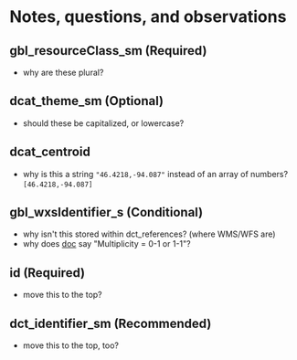 # Notes, questions, and observations

## gbl_resourceClass_sm (Required)
- why are these plural?

## dcat_theme_sm (Optional)
- should these be capitalized, or lowercase?

## dcat_centroid
- why is this a string `"46.4218,-94.087"` instead of an array of numbers? `[46.4218,-94.087]`

## gbl_wxsIdentifier_s (Conditional)
- why isn't this stored within dct_references? (where WMS/WFS are)
- why does [doc](https://opengeometadata.org/docs/ogm-aardvark/wxs-identifier) say "Multiplicity = 0-1 or 1-1"?

## id (Required)
- move this to the top?

## dct_identifier_sm (Recommended)
- move this to the top, too?
